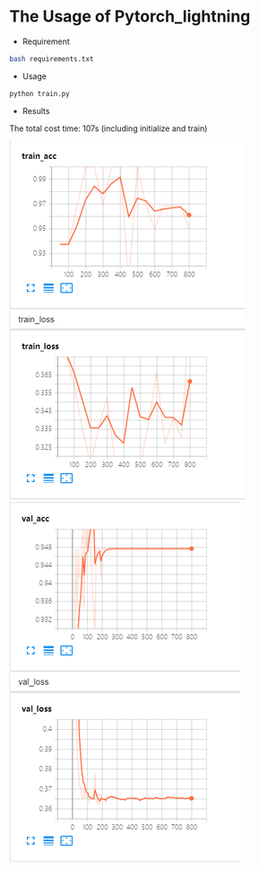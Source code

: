 # The Usage of Pytorch_lightning 

- Requirement

```bash
bash requirements.txt
```

- Usage

```python
python train.py
```

- Results

The total cost time:  107s (including initialize and train)

![Train Results](https://github.com/Reversev/DEEP_LEARNING_IP/blob/main/pytorch_lightning/assert/train.png) ![Validation Results](https://github.com/Reversev/DEEP_LEARNING_IP/blob/main/pytorch_lightning/assert/val.png)
